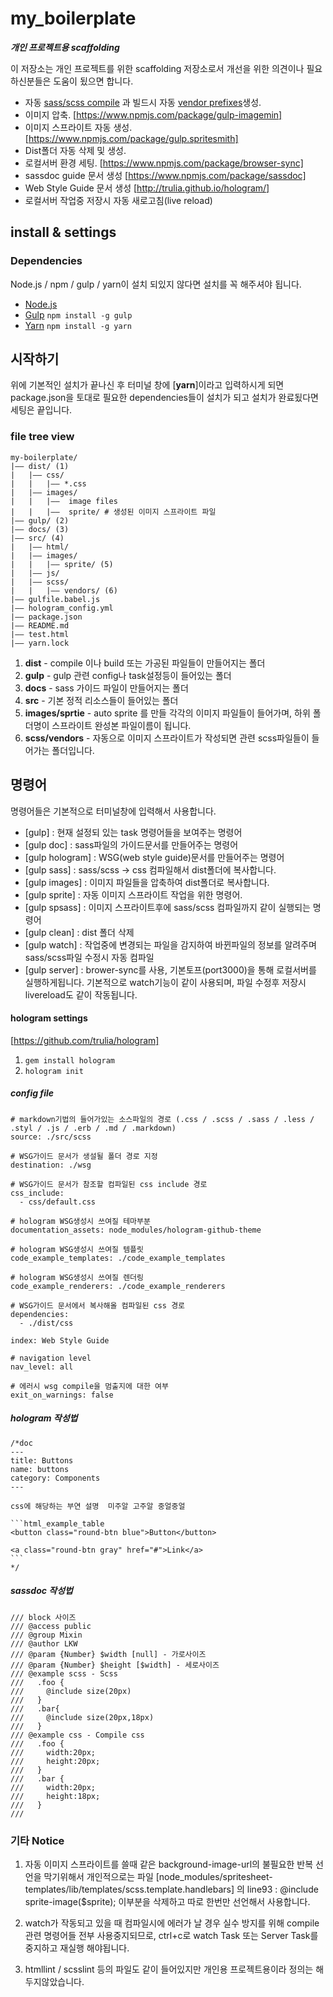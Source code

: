 # my_boilerplate

*__개인 프로젝트용 scaffolding__*

이 저장소는 개인 프로젝트를 위한 scaffolding 저장소로서 개선을 위한 의견이나 필요하신분들은 도움이 됬으면 합니다.

- 자동 [sass/scss compile](https://www.npmjs.com/package/gulp-sass) 과 빌드시 자동 [vendor prefixes](https://www.npmjs.com/package/gulp-autoprefixer)생성.
- 이미지 압축. [https://www.npmjs.com/package/gulp-imagemin]
- 이미지 스프라이트 자동 생성. [https://www.npmjs.com/package/gulp.spritesmith]
- Dist폴더 자동 삭제 및 생성.
- 로컬서버 환경 세팅. [https://www.npmjs.com/package/browser-sync]
- sassdoc guide 문서 생성 [https://www.npmjs.com/package/sassdoc]
- Web Style Guide 문서 생성 [http://trulia.github.io/hologram/]
- 로컬서버 작업중 저장시 자동 새로고침(live reload)

## install & settings

### Dependencies
Node.js / npm / gulp / yarn이 설치 되있지 않다면 설치를 꼭 해주셔야 됩니다.

- [Node.js](http://nodejs.org)
- [Gulp](http://gulpjs.com) `npm install -g gulp`
- [Yarn](https://yarnpkg.com/lang/en/) `npm install -g yarn`

## 시작하기
위에 기본적인 설치가 끝나신 후 터미널 창에 [__yarn__]이라고 입력하시게 되면 package.json을 토대로 필요한 dependencies들이 설치가 되고 설치가 완료됬다면 세팅은 끝입니다.


### file tree view
```
my-boilerplate/
|—— dist/ (1)
|   |—— css/
|   |   |—— *.css
|   |—— images/
|   |   |——  image files
|   |   |——  sprite/ # 생성된 이미지 스프라이트 파일
|—— gulp/ (2)
|—— docs/ (3)
|—— src/ (4)
|   |—— html/
|   |—— images/
|   |   |—— sprite/ (5)
|   |—— js/
|   |—— scss/
|   |   |—— vendors/ (6)
|—— gulfile.babel.js
|—— hologram_config.yml
|—— package.json
|—— README.md
|—— test.html
|—— yarn.lock
```

1. __dist__ - compile 이나 build 또는 가공된 파일들이 만들어지는 폴더
2. __gulp__ - gulp 관련 config나 task설정등이 들어있는 폴더
3. __docs__ - sass 가이드 파일이 만들어지는 폴더
4. __src__ - 기본 정적 리소스들이 들어있는 폴더
5. __images/sprtie__ - auto sprite 를 만들 각각의 이미지 파일들이 들어가며, 하위 폴더명이 스프라이트 완성본 파일이름이 됩니다.
6. __scss/vendors__ - 자동으로 이미지 스프라이트가 작성되면 관련 scss파일들이 들어가는 폴더입니다.

## 명령어
명령어들은 기본적으로 터미널창에 입력해서 사용합니다.

- [gulp] : 현재 설정되 있는 task 명령어들을 보여주는 명령어
- [gulp doc] : sass파일의 가이드문서를 만들어주는 명령어
- [gulp hologram] : WSG(web style guide)문서를 만들어주는 명령어
- [gulp sass] : sass/scss -> css 컴파일해서 dist폴더에 복사합니다.
- [gulp images] : 이미지 파일들을 압축하여 dist폴더로 복사합니다.
- [gulp sprite] : 자동 이미지 스프라이트 작업을 위한 명령어.
- [gulp spsass] : 이미지 스프라이트후에 sass/scss 컴파일까지 같이 실행되는 명령어
- [gulp clean] : dist 폴더 삭제
- [gulp watch] : 작업중에 변경되는 파일을 감지하여 바뀐파일의 정보를 알려주며 sass/scss파일 수정시 자동 컴파일  
- [gulp server] : brower-sync를 사용, 기본토프(port3000)을 통해 로컬서버를 실행하게됩니다.  기본적으로 watch기능이 같이 사용되며, 파일 수정후 저장시 livereload도 같이 작동됩니다.


#### hologram settings
[https://github.com/trulia/hologram]
1. `gem install hologram`
2. `hologram init`

##### config file

    # markdown기법의 들어가있는 소스파일의 경로 (.css / .scss / .sass / .less / .styl / .js / .erb / .md / .markdown)
    source: ./src/scss

    # WSG가이드 문서가 생설될 폴더 경로 지정
    destination: ./wsg

    # WSG가이드 문서가 참조할 컴파일된 css include 경로
    css_include:
      - css/default.css

    # hologram WSG생성시 쓰여질 테마부분
    documentation_assets: node_modules/hologram-github-theme

    # hologram WSG생성시 쓰여질 템플릿
    code_example_templates: ./code_example_templates

    # hologram WSG생성시 쓰여질 렌더링
    code_example_renderers: ./code_example_renderers

    # WSG가이드 문서에서 복사해올 컴파일된 css 경로
    dependencies:
      - ./dist/css

    index: Web Style Guide

    # navigation level
    nav_level: all

    # 에러시 wsg compile을 멈출지에 대한 여부
    exit_on_warnings: false


##### hologram 작성법
    /*doc
    ---
    title: Buttons
    name: buttons
    category: Components
    ---

    css에 해당하는 부연 설명  미주알 고주알 중얼중얼

    ```html_example_table
    <button class="round-btn blue">Button</button>

    <a class="round-btn gray" href="#">Link</a>
    ```
    */

##### sassdoc 작성법
    /// block 사이즈
    /// @access public
    /// @group Mixin
    /// @author LKW
    /// @param {Number} $width [null] - 가로사이즈
    /// @param {Number} $height [$width] - 세로사이즈
    /// @example scss - Scss
    ///   .foo {
    ///   	@include size(20px)
    ///   }
    ///   .bar{
    ///   	@include size(20px,18px)
    ///   }
    /// @example css - Compile css
    ///   .foo {
    ///     width:20px;
    ///     height:20px;
    ///   }
    ///   .bar {
    ///     width:20px;
    ///     height:18px;
    ///   }
    ///


### 기타 Notice

 1. 자동 이미지 스프라이트를 쓸때 같은 background-image-url의 불필요한 반복 선언을 막기위해서 개인적으로는 파일
    [node_modules/spritesheet-templates/lib/templates/scss.template.handlebars] 의 line93 : @include sprite-image($sprite);
    이부분을 삭제하고 따로 한번만 선언해서 사용합니다.

 2. watch가 작동되고 있을 때 컴파일시에 에러가 날 경우 실수 방지를 위해 compile관련 명령어들 전부 사용중지되므로, ctrl+c로 watch Task 또는 Server Task를 중지하고 재실행 해야됩니다.

 3. htmllint / scsslint 등의 파일도 같이 들어있지만 개인용 프로젝트용이라 정의는 해두지않았습니다.
